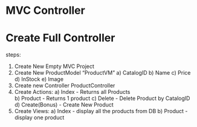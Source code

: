 ﻿# MVC Controller

# Create Full Controller

steps:
1) Create New Empty MVC Project
2) Create New ProductModel “ProductVM”
    a) CatalogID
    b) Name
    c) Price
    d) InStock
    e) Image
3) Create new Controller ProductController
4) Create Actions:
    a) Index - Returns all Products			
    b) Product - Returns 1 product
    c) Delete - Delete Product by CatalogID
    d) Create(Bonus) - Create New Product
5) Create Views:
    a) Index - display all the products from DB 
    b) Product - display one product

